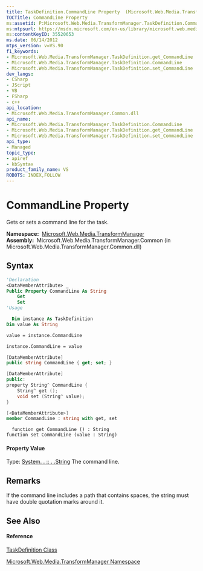 ```yaml
---
title: TaskDefinition.CommandLine Property  (Microsoft.Web.Media.TransformManager)
TOCTitle: CommandLine Property
ms:assetid: P:Microsoft.Web.Media.TransformManager.TaskDefinition.CommandLine
ms:mtpsurl: https://msdn.microsoft.com/en-us/library/microsoft.web.media.transformmanager.taskdefinition.commandline(v=VS.90)
ms:contentKeyID: 35520653
ms.date: 06/14/2012
mtps_version: v=VS.90
f1_keywords:
- Microsoft.Web.Media.TransformManager.TaskDefinition.get_CommandLine
- Microsoft.Web.Media.TransformManager.TaskDefinition.CommandLine
- Microsoft.Web.Media.TransformManager.TaskDefinition.set_CommandLine
dev_langs:
- CSharp
- JScript
- VB
- FSharp
- c++
api_location:
- Microsoft.Web.Media.TransformManager.Common.dll
api_name:
- Microsoft.Web.Media.TransformManager.TaskDefinition.CommandLine
- Microsoft.Web.Media.TransformManager.TaskDefinition.get_CommandLine
- Microsoft.Web.Media.TransformManager.TaskDefinition.set_CommandLine
api_type:
- Managed
topic_type:
- apiref
- kbSyntax
product_family_name: VS
ROBOTS: INDEX,FOLLOW
---
```


# CommandLine Property

Gets or sets a command line for the task.

**Namespace:**  [Microsoft.Web.Media.TransformManager](microsoft-web-media-transformmanager-namespace.md)  
**Assembly:**  Microsoft.Web.Media.TransformManager.Common (in Microsoft.Web.Media.TransformManager.Common.dll)

## Syntax

``` vb
'Declaration
<DataMemberAttribute> _
Public Property CommandLine As String
    Get
    Set
'Usage

  Dim instance As TaskDefinition
Dim value As String

value = instance.CommandLine

instance.CommandLine = value
```

``` csharp
[DataMemberAttribute]
public string CommandLine { get; set; }
```

``` c++
[DataMemberAttribute]
public:
property String^ CommandLine {
    String^ get ();
    void set (String^ value);
}
```

``` fsharp
[<DataMemberAttribute>]
member CommandLine : string with get, set
```

``` jscript
  function get CommandLine () : String
function set CommandLine (value : String)
```

#### Property Value

Type: [System. . :: . .String](https://msdn.microsoft.com/en-us/library/s1wwdcbf\(v=vs.90\))  
The command line.  

## Remarks

If the command line includes a path that contains spaces, the string must have double quotation marks around it.

## See Also

#### Reference

[TaskDefinition Class](taskdefinition-class-microsoft-web-media-transformmanager.md)

[Microsoft.Web.Media.TransformManager Namespace](microsoft-web-media-transformmanager-namespace.md)


